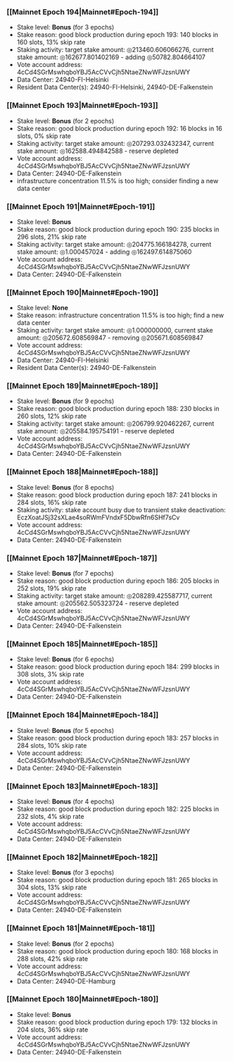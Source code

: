 ### [[Mainnet Epoch 194|Mainnet#Epoch-194]]
* Stake level: **Bonus** (for 3 epochs)
* Stake reason: good block production during epoch 193: 140 blocks in 160 slots, 13% skip rate
* Staking activity: target stake amount: ◎213460.606066276, current stake amount: ◎162677.801402169 - adding ◎50782.804664107
* Vote account address: 4cCd4SGrMswhqboYBJ5AcCVvCjh5NtaeZNwWFJzsnUWY
* Data Center: 24940-FI-Helsinki
* Resident Data Center(s): 24940-FI-Helsinki, 24940-DE-Falkenstein
### [[Mainnet Epoch 193|Mainnet#Epoch-193]]
* Stake level: **Bonus** (for 2 epochs)
* Stake reason: good block production during epoch 192: 16 blocks in 16 slots, 0% skip rate
* Staking activity: target stake amount: ◎207293.032432347, current stake amount: ◎162588.494842588 - reserve depleted
* Vote account address: 4cCd4SGrMswhqboYBJ5AcCVvCjh5NtaeZNwWFJzsnUWY
* Data Center: 24940-DE-Falkenstein
* infrastructure concentration 11.5% is too high; consider finding a new data center
### [[Mainnet Epoch 191|Mainnet#Epoch-191]]
* Stake level: **Bonus**
* Stake reason: good block production during epoch 190: 235 blocks in 296 slots, 21% skip rate
* Staking activity: target stake amount: ◎204775.166184278, current stake amount: ◎1.000457024 - adding ◎162497.614875060
* Vote account address: 4cCd4SGrMswhqboYBJ5AcCVvCjh5NtaeZNwWFJzsnUWY
* Data Center: 24940-DE-Falkenstein
### [[Mainnet Epoch 190|Mainnet#Epoch-190]]
* Stake level: **None**
* Stake reason: infrastructure concentration 11.5% is too high; find a new data center
* Staking activity: target stake amount: ◎1.000000000, current stake amount: ◎205672.608569847 - removing ◎205671.608569847
* Vote account address: 4cCd4SGrMswhqboYBJ5AcCVvCjh5NtaeZNwWFJzsnUWY
* Data Center: 24940-FI-Helsinki
* Resident Data Center(s): 24940-DE-Falkenstein
### [[Mainnet Epoch 189|Mainnet#Epoch-189]]
* Stake level: **Bonus** (for 9 epochs)
* Stake reason: good block production during epoch 188: 230 blocks in 260 slots, 12% skip rate
* Staking activity: target stake amount: ◎206799.920462267, current stake amount: ◎205584.195754191 - reserve depleted
* Vote account address: 4cCd4SGrMswhqboYBJ5AcCVvCjh5NtaeZNwWFJzsnUWY
* Data Center: 24940-DE-Falkenstein
### [[Mainnet Epoch 188|Mainnet#Epoch-188]]
* Stake level: **Bonus** (for 8 epochs)
* Stake reason: good block production during epoch 187: 241 blocks in 284 slots, 16% skip rate
* Staking activity: stake account busy due to transient stake deactivation: EczXoatJSj32sXLae4soRWmFVndxF5DbwRfn6SHf7sCv
* Vote account address: 4cCd4SGrMswhqboYBJ5AcCVvCjh5NtaeZNwWFJzsnUWY
* Data Center: 24940-DE-Falkenstein
### [[Mainnet Epoch 187|Mainnet#Epoch-187]]
* Stake level: **Bonus** (for 7 epochs)
* Stake reason: good block production during epoch 186: 205 blocks in 252 slots, 19% skip rate
* Staking activity: target stake amount: ◎208289.425587717, current stake amount: ◎205562.505323724 - reserve depleted
* Vote account address: 4cCd4SGrMswhqboYBJ5AcCVvCjh5NtaeZNwWFJzsnUWY
* Data Center: 24940-DE-Falkenstein
### [[Mainnet Epoch 185|Mainnet#Epoch-185]]
* Stake level: **Bonus** (for 6 epochs)
* Stake reason: good block production during epoch 184: 299 blocks in 308 slots, 3% skip rate
* Vote account address: 4cCd4SGrMswhqboYBJ5AcCVvCjh5NtaeZNwWFJzsnUWY
* Data Center: 24940-DE-Falkenstein
### [[Mainnet Epoch 184|Mainnet#Epoch-184]]
* Stake level: **Bonus** (for 5 epochs)
* Stake reason: good block production during epoch 183: 257 blocks in 284 slots, 10% skip rate
* Vote account address: 4cCd4SGrMswhqboYBJ5AcCVvCjh5NtaeZNwWFJzsnUWY
* Data Center: 24940-DE-Falkenstein
### [[Mainnet Epoch 183|Mainnet#Epoch-183]]
* Stake level: **Bonus** (for 4 epochs)
* Stake reason: good block production during epoch 182: 225 blocks in 232 slots, 4% skip rate
* Vote account address: 4cCd4SGrMswhqboYBJ5AcCVvCjh5NtaeZNwWFJzsnUWY
* Data Center: 24940-DE-Falkenstein
### [[Mainnet Epoch 182|Mainnet#Epoch-182]]
* Stake level: **Bonus** (for 3 epochs)
* Stake reason: good block production during epoch 181: 265 blocks in 304 slots, 13% skip rate
* Vote account address: 4cCd4SGrMswhqboYBJ5AcCVvCjh5NtaeZNwWFJzsnUWY
* Data Center: 24940-DE-Falkenstein
### [[Mainnet Epoch 181|Mainnet#Epoch-181]]
* Stake level: **Bonus** (for 2 epochs)
* Stake reason: good block production during epoch 180: 168 blocks in 288 slots, 42% skip rate
* Vote account address: 4cCd4SGrMswhqboYBJ5AcCVvCjh5NtaeZNwWFJzsnUWY
* Data Center: 24940-DE-Hamburg
### [[Mainnet Epoch 180|Mainnet#Epoch-180]]
* Stake level: **Bonus**
* Stake reason: good block production during epoch 179: 132 blocks in 204 slots, 36% skip rate
* Vote account address: 4cCd4SGrMswhqboYBJ5AcCVvCjh5NtaeZNwWFJzsnUWY
* Data Center: 24940-DE-Falkenstein